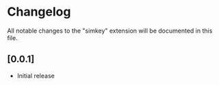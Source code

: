 # Changelog

All notable changes to the "simkey" extension will be documented in this file.

## [0.0.1]

- Initial release